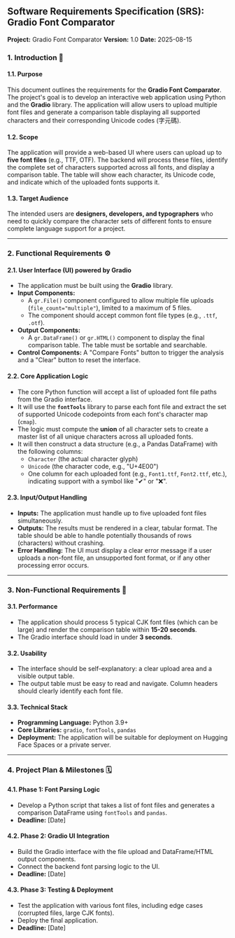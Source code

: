 ## **Software Requirements Specification (SRS): Gradio Font Comparator**

**Project:** Gradio Font Comparator
**Version:** 1.0
**Date:** 2025-08-15

### 1. Introduction 📜

#### 1.1. Purpose
This document outlines the requirements for the **Gradio Font Comparator**. The project's goal is to develop an interactive web application using Python and the **Gradio** library. The application will allow users to upload multiple font files and generate a comparison table displaying all supported characters and their corresponding Unicode codes (字元碼).

#### 1.2. Scope
The application will provide a web-based UI where users can upload up to **five font files** (e.g., TTF, OTF). The backend will process these files, identify the complete set of characters supported across all fonts, and display a comparison table. The table will show each character, its Unicode code, and indicate which of the uploaded fonts supports it.

#### 1.3. Target Audience
The intended users are **designers, developers, and typographers** who need to quickly compare the character sets of different fonts to ensure complete language support for a project.

---

### 2. Functional Requirements ⚙️

#### 2.1. User Interface (UI) powered by Gradio
* The application must be built using the **Gradio** library.
* **Input Components:**
    * A `gr.File()` component configured to allow multiple file uploads (`file_count="multiple"`), limited to a maximum of 5 files.
    * The component should accept common font file types (e.g., `.ttf`, `.otf`).
* **Output Components:**
    * A `gr.DataFrame()` or `gr.HTML()` component to display the final comparison table. The table must be sortable and searchable.
* **Control Components:** A "Compare Fonts" button to trigger the analysis and a "Clear" button to reset the interface.

#### 2.2. Core Application Logic
* The core Python function will accept a list of uploaded font file paths from the Gradio interface.
* It will use the **`fontTools`** library to parse each font file and extract the set of supported Unicode codepoints from each font's character map (`cmap`).
* The logic must compute the **union** of all character sets to create a master list of all unique characters across all uploaded fonts.
* It will then construct a data structure (e.g., a Pandas DataFrame) with the following columns:
    * `Character` (the actual character glyph)
    * `Unicode` (the character code, e.g., "U+4E00")
    * One column for each uploaded font (e.g., `Font1.ttf`, `Font2.ttf`, etc.), indicating support with a symbol like "✔" or "❌".

#### 2.3. Input/Output Handling
* **Inputs:** The application must handle up to five uploaded font files simultaneously.
* **Outputs:** The results must be rendered in a clear, tabular format. The table should be able to handle potentially thousands of rows (characters) without crashing.
* **Error Handling:** The UI must display a clear error message if a user uploads a non-font file, an unsupported font format, or if any other processing error occurs.

---

### 3. Non-Functional Requirements 🚀

#### 3.1. Performance
* The application should process 5 typical CJK font files (which can be large) and render the comparison table within **15-20 seconds**.
* The Gradio interface should load in under **3 seconds**.

#### 3.2. Usability
* The interface should be self-explanatory: a clear upload area and a visible output table.
* The output table must be easy to read and navigate. Column headers should clearly identify each font file. 

#### 3.3. Technical Stack
* **Programming Language:** Python 3.9+
* **Core Libraries:** `gradio`, `fontTools`, `pandas`
* **Deployment:** The application will be suitable for deployment on Hugging Face Spaces or a private server.

---

### 4. Project Plan & Milestones 🗓️

#### 4.1. Phase 1: Font Parsing Logic
* Develop a Python script that takes a list of font files and generates a comparison DataFrame using `fontTools` and `pandas`.
* **Deadline:** [Date]

#### 4.2. Phase 2: Gradio UI Integration
* Build the Gradio interface with the file upload and DataFrame/HTML output components.
* Connect the backend font parsing logic to the UI.
* **Deadline:** [Date]

#### 4.3. Phase 3: Testing & Deployment
* Test the application with various font files, including edge cases (corrupted files, large CJK fonts).
* Deploy the final application.
* **Deadline:** [Date]

